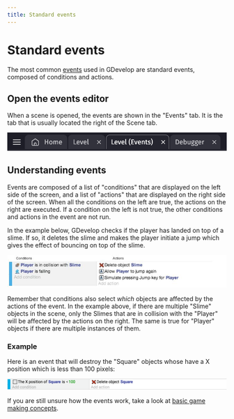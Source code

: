 ```yaml
---
title: Standard events
---
```

# Standard events

The most common [events](/gdevelop5/events) used in GDevelop are standard events, composed of conditions and actions.

## Open the events editor

When a scene is opened, the events are shown in the "Events" tab. It is the tab that is usually located the right of the Scene tab.

![](pasted/20230305-105133.png)

## Understanding events

Events are composed of a list of "conditions" that are displayed on the left side of the screen, and a list of "actions" that are displayed on the right side of the screen.
When all the conditions on the left are true, the actions on the right are executed. If a condition on the left is not true, the other conditions and actions in the event are not run.

In the example below, GDevelop checks if the player has landed on top of a slime.  If so, it deletes the slime and makes the player initiate a jump which gives the effect of bouncing on top of the slime.

![](eventconditiontf.jpg)

Remember that conditions also select *which* objects are affected by the actions of the event.  In the example above, if there are multiple "Slime" objects in the scene, only the Slimes that are in collision with the "Player" will be affected by the actions on the right.  The same is true for "Player" objects if there are multiple instances of them.
###  Example

Here is an event that will destroy the "Square" objects whose have a X position which is less than 100 pixels:

![](delete-square-condition.png)

If you are still unsure how the events work, take a look at [basic game making concepts](/gdevelop5/tutorials/basic-game-making-concepts).
